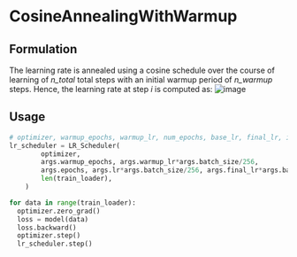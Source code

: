 # CosineAnnealingWithWarmup

## Formulation
The learning rate is annealed using a cosine schedule over the course of learning of _n\_total_ total steps with an initial warmup period of _n\_warmup_ steps. Hence, the learning rate at step _i_ is computed as:
![image](https://user-images.githubusercontent.com/37068560/144735206-ae709166-9fc0-4e32-9f54-868505a5cc67.png)

## Usage
```python
# optimizer, warmup_epochs, warmup_lr, num_epochs, base_lr, final_lr, iter_per_epoch
lr_scheduler = LR_Scheduler(
        optimizer,
        args.warmup_epochs, args.warmup_lr*args.batch_size/256, 
        args.epochs, args.lr*args.batch_size/256, args.final_lr*args.batch_size/256, 
        len(train_loader),
    )

for data in range(train_loader):
  optimizer.zero_grad()
  loss = model(data) 
  loss.backward()
  optimizer.step()
  lr_scheduler.step()
```
